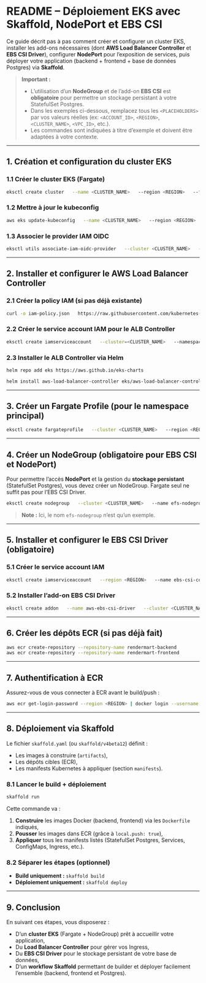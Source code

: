 # README – Déploiement EKS avec Skaffold, NodePort et EBS CSI

Ce guide décrit pas à pas comment créer et configurer un cluster EKS, installer les add-ons nécessaires (dont **AWS Load Balancer Controller** et **EBS CSI Driver**), configurer **NodePort** pour l’exposition de services, puis déployer votre application (backend + frontend + base de données Postgres) via **Skaffold**.  

> **Important :**  
> - L’utilisation d’un **NodeGroup** et de l’add-on **EBS CSI** est **obligatoire** pour permettre un stockage persistant à votre StatefulSet Postgres.  
> - Dans les exemples ci-dessous, remplacez tous les `<PLACEHOLDERS>` par vos valeurs réelles (ex: `<ACCOUNT_ID>`, `<REGION>`, `<CLUSTER_NAME>`, `<VPC_ID>`, etc.).  
> - Les commandes sont indiquées à titre d’exemple et doivent être adaptées à votre contexte.

---

## 1. Création et configuration du cluster EKS

### 1.1 Créer le cluster EKS (Fargate)

```bash
eksctl create cluster   --name <CLUSTER_NAME>   --region <REGION>   --fargate
```

### 1.2 Mettre à jour le kubeconfig

```bash
aws eks update-kubeconfig   --name <CLUSTER_NAME>   --region <REGION>
```

### 1.3 Associer le provider IAM OIDC

```bash
eksctl utils associate-iam-oidc-provider   --cluster <CLUSTER_NAME>   --approve
```

---

## 2. Installer et configurer le AWS Load Balancer Controller

### 2.1 Créer la policy IAM (si pas déjà existante)

```bash
curl -o iam-policy.json   https://raw.githubusercontent.com/kubernetes-sigs/aws-load-balancer-controller/refs/heads/main/docs/install/iam_policy.json
```

### 2.2 Créer le service account IAM pour le ALB Controller

```bash
eksctl create iamserviceaccount   --cluster=<CLUSTER_NAME>   --namespace=kube-system   --name=aws-load-balancer-controller   --role-name aws-load-balancer-controller-role   --attach-policy-arn=arn:aws:iam::<ACCOUNT_ID>:policy/AWSLoadBalancerControllerIAMPolicy   --approve
```

### 2.3 Installer le ALB Controller via Helm

```bash
helm repo add eks https://aws.github.io/eks-charts

helm install aws-load-balancer-controller eks/aws-load-balancer-controller   -n kube-system   --set clusterName=<CLUSTER_NAME>   --set serviceAccount.create=false   --set serviceAccount.name=aws-load-balancer-controller   --set region=<REGION>   --set vpcId=<VPC_ID>
```

---

## 3. Créer un Fargate Profile (pour le namespace principal)

```bash
eksctl create fargateprofile   --cluster <CLUSTER_NAME>   --region <REGION>   --name fargate-profile-<CLUSTER_NAME>   --namespace rendermart   --selector app!=postgres
```

---

## 4. Créer un NodeGroup (obligatoire pour EBS CSI et NodePort)

Pour permettre l’accès **NodePort** et la gestion du **stockage persistant** (StatefulSet Postgres), vous devez créer un NodeGroup. Fargate seul ne suffit pas pour l’EBS CSI Driver.

```bash
eksctl create nodegroup   --cluster <CLUSTER_NAME>   --name efs-nodegroup   --node-type t3.large   --nodes 2   --nodes-min 1   --nodes-max 3   --node-volume-size 20   --region <REGION>
```

> **Note :** Ici, le nom `efs-nodegroup` n’est qu’un exemple.

---

## 5. Installer et configurer le EBS CSI Driver (obligatoire)

### 5.1 Créer le service account IAM

```bash
eksctl create iamserviceaccount   --region <REGION>   --name ebs-csi-controller-sa   --namespace kube-system   --cluster <CLUSTER_NAME>   --attach-policy-arn arn:aws:iam::aws:policy/service-role/AmazonEBSCSIDriverPolicy   --approve   --role-only   --role-name AmazonEKS_EBS_CSI_DriverRole
```

### 5.2 Installer l’add-on EBS CSI Driver

```bash
eksctl create addon   --name aws-ebs-csi-driver   --cluster <CLUSTER_NAME>   --service-account-role-arn arn:aws:iam::<ACCOUNT_ID>:role/AmazonEKS_EBS_CSI_DriverRole   --force
```

---

## 6. Créer les dépôts ECR (si pas déjà fait)

```bash
aws ecr create-repository --repository-name rendermart-backend
aws ecr create-repository --repository-name rendermart-frontend
```

---

## 7. Authentification à ECR

Assurez-vous de vous connecter à ECR avant le build/push :

```bash
aws ecr get-login-password --region <REGION> | docker login --username AWS --password-stdin <ACCOUNT_ID>.dkr.ecr.<REGION>.amazonaws.com
```

---

## 8. Déploiement via Skaffold

Le fichier `skaffold.yaml` (ou `skaffold/v4beta12`) définit :
- Les images à construire (`artifacts`),
- Les dépôts cibles (ECR),
- Les manifests Kubernetes à appliquer (section `manifests`).

### 8.1 Lancer le build + déploiement

```bash
skaffold run
```

Cette commande va :
1. **Construire** les images Docker (backend, frontend) via les `Dockerfile` indiqués,  
2. **Pousser** les images dans ECR (grâce à `local.push: true`),  
3. **Appliquer** tous les manifests listés (StatefulSet Postgres, Services, ConfigMaps, Ingress, etc.).

### 8.2 Séparer les étapes (optionnel)

- **Build uniquement :** `skaffold build`  
- **Déploiement uniquement :** `skaffold deploy`

---

## 9. Conclusion

En suivant ces étapes, vous disposerez :
- D’un **cluster EKS** (Fargate + NodeGroup) prêt à accueillir votre application,
- Du **Load Balancer Controller** pour gérer vos Ingress,
- Du **EBS CSI Driver** pour le stockage persistant de votre base de données,
- D’un **workflow Skaffold** permettant de builder et déployer facilement l’ensemble (backend, frontend et Postgres).
